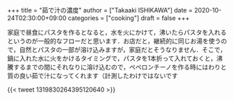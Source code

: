 +++
title = "茹で汁の濃度"
author = ["Takaaki ISHIKAWA"]
date = 2020-10-24T02:30:00+09:00
categories = ["cooking"]
draft = false
+++

家庭で昼食にパスタを作るとなると，水を火にかけて，沸いたらパスタを入れるというのが一般的なフローだと思います．お店だと，継続的に同じお湯を使うので，自然とパスタの一部が溶け込みますが，家庭だとそうなりません．そこで，鍋に入れた水に火をかけるタイミングで，パスタを1本折って入れておくと，沸騰するまでの間にそれなりに溶け込むので，ペペロンチーノを作る時にはわりと質の良い茹で汁になってくれます（計測したわけではないです

{{< tweet 1319830264395120640 >}}
